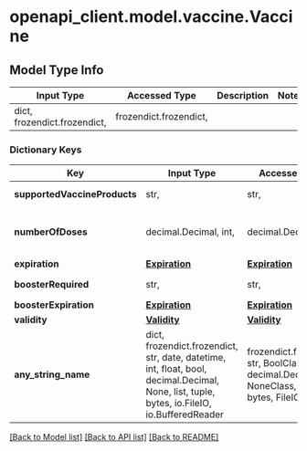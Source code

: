 # openapi_client.model.vaccine.Vaccine

## Model Type Info
Input Type | Accessed Type | Description | Notes
------------ | ------------- | ------------- | -------------
dict, frozendict.frozendict,  | frozendict.frozendict,  |  | 

### Dictionary Keys
Key | Input Type | Accessed Type | Description | Notes
------------ | ------------- | ------------- | ------------- | -------------
**supportedVaccineProducts** | str,  | str,  | the vaccine&#x27;s short name | [optional] 
**numberOfDoses** | decimal.Decimal, int,  | decimal.Decimal,  | The number of doses required for full vaccination | [optional] 
**expiration** | [**Expiration**](Expiration.md) | [**Expiration**](Expiration.md) |  | [optional] 
**boosterRequired** | str,  | str,  | Yes\&quot;, \&quot;No\&quot; | [optional] 
**boosterExpiration** | [**Expiration**](Expiration.md) | [**Expiration**](Expiration.md) |  | [optional] 
**validity** | [**Validity**](Validity.md) | [**Validity**](Validity.md) |  | [optional] 
**any_string_name** | dict, frozendict.frozendict, str, date, datetime, int, float, bool, decimal.Decimal, None, list, tuple, bytes, io.FileIO, io.BufferedReader | frozendict.frozendict, str, BoolClass, decimal.Decimal, NoneClass, tuple, bytes, FileIO | any string name can be used but the value must be the correct type | [optional]

[[Back to Model list]](../../README.md#documentation-for-models) [[Back to API list]](../../README.md#documentation-for-api-endpoints) [[Back to README]](../../README.md)

